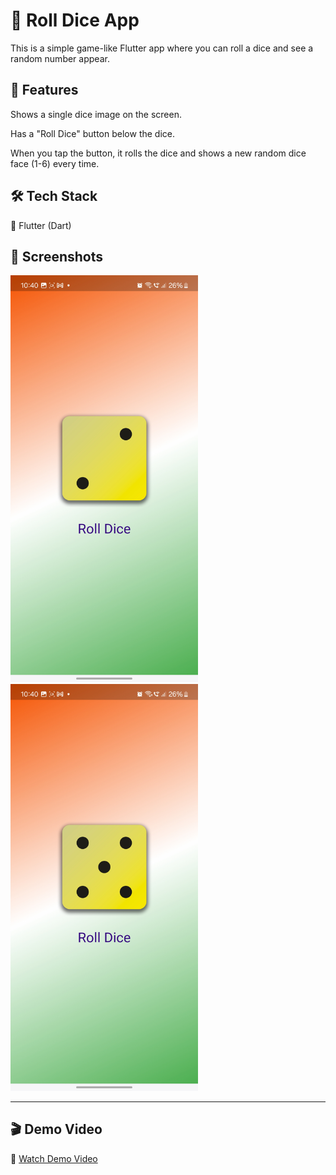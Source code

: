 # 🎲 Roll Dice App

This is a simple game-like Flutter app where you can roll a dice and see a random number appear.

## 🚀 Features

Shows a single dice image on the screen.

Has a "Roll Dice" button below the dice.

When you tap the button, it rolls the dice and shows a new random dice face (1-6) every time.

## 🛠️ Tech Stack

📱 Flutter (Dart)


## 📸 Screenshots

<img src="https://github.com/Vaishnavi-Kausale/RollDiceApp/raw/main/1000053698.jpg" width="300"/>
<img src="https://github.com/Vaishnavi-Kausale/RollDiceApp/raw/main/1000053699.jpg" width="300"/>


---

## 🎬 Demo Video

🎥 [Watch Demo Video](https://github.com/Vaishnavi-Kausale/RollDiceApp/raw/main/1000053685.mp4)


